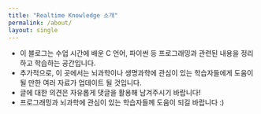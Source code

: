 ```yaml
---
title: "Realtime Knowledge 소개"
permalink: /about/
layout: single
---
```


- 이 블로그는 수업 시간에 배운 C 언어, 파이썬 등 프로그래밍과 관련된 내용을 정리하고 학습하는 공간입니다. 
- 추가적으로, 이 곳에서는 뇌과학이나 생명과학에 관심이 있는 학습자들에게 도움이 될 만한 여러 자료가 업데이트 될 것입니다.
- 글에 대한 의견은 자유롭게 댓글을 활용해 남겨주시기 바랍니다! 
- 프로그래밍과 뇌과학에 관심이 있는 학습자들께 도움이 되길 바랍니다 :)

